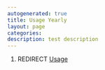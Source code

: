 ```yaml
---
autogenerated: true
title: Usage Yearly
layout: page
categories: 
description: test description
---
```


1.  REDIRECT [Usage](Usage)
